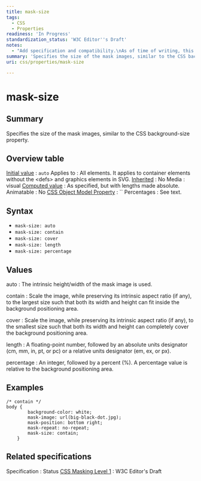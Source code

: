 ```yaml
---
title: mask-size
tags:
  - CSS
  - Properties
readiness: 'In Progress'
standardization_status: 'W3C Editor''s Draft'
notes:
  - "Add specification and compatibility.\nAs of time of writing, this property is not yet implemented in most browsers."
summary: 'Specifies the size of the mask images, similar to the CSS background-size property.'
uri: css/properties/mask-size

---
```

# mask-size

## Summary

Specifies the size of the mask images, similar to the CSS background-size property.

## Overview table

[Initial value](/css/concepts/initial_value)
:   `auto`
Applies to
:   All elements. It applies to container elements without the \<defs\> and graphics elements in SVG.
[Inherited](/css/concepts/inherited)
:   No
Media
:   visual
[Computed value](/css/concepts/computed_value)
:   As specified, but with lengths made absolute.
Animatable
:   No
[CSS Object Model Property](/css/concepts/cssom)
:   ``
Percentages
:   See text.

## Syntax

-   `mask-size: auto`
-   `mask-size: contain`
-   `mask-size: cover`
-   `mask-size: length`
-   `mask-size: percentage`

## Values

auto
:   The intrinsic height/width of the mask image is used.

contain
:   Scale the image, while preserving its intrinsic aspect ratio (if any), to the largest size such that both its width and height can fit inside the background positioning area.

cover
:   Scale the image, while preserving its intrinsic aspect ratio (if any), to the smallest size such that both its width and height can completely cover the background positioning area.

length
:   A floating-point number, followed by an absolute units designator (cm, mm, in, pt, or pc) or a relative units designator (em, ex, or px).

percentage
:   An integer, followed by a percent (%). A percentage value is relative to the background positioning area.

## Examples

``` {.css}
/* contain */
body {
        background-color: white;
        mask-image: url(big-black-dot.jpg);
        mask-position: bottom right;
        mask-repeat: no-repeat;
        mask-size: contain;
    }
```

## Related specifications

Specification
:   Status
[CSS Masking Level 1](https://dvcs.w3.org/hg/FXTF/raw-file/default/masking/index.html)
:   W3C Editor's Draft

